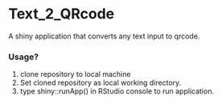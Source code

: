 # Text_2_QRcode
A shiny application that converts any text input to qrcode.

### Usage?
1. clone repository to local machine
2. Set cloned repository as local working directory.
3. type shiny::runApp() in RStudio console to run application.
